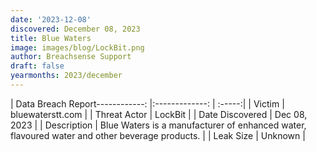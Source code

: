```yaml
---
date: '2023-12-08'
discovered: December 08, 2023
title: Blue Waters
image: images/blog/LockBit.png
author: Breachsense Support
draft: false
yearmonths: 2023/december
---
```


| Data Breach Report------------:     |:-------------:    | :-----:|
| Victim      | bluewaterstt.com      | 
| Threat Actor      | LockBit      | 
| Date Discovered      | Dec 08, 2023      | 
| Description      | Blue Waters is a manufacturer of enhanced water, flavoured water and other beverage products.      | 
| Leak Size      | Unknown      | 

